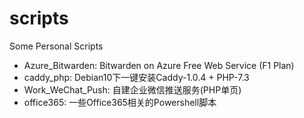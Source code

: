 # scripts
Some Personal Scripts

* Azure_Bitwarden: Bitwarden on Azure Free Web Service (F1 Plan)
* caddy_php: Debian10下一键安装Caddy-1.0.4 + PHP-7.3
* Work_WeChat_Push: 自建企业微信推送服务(PHP单页)
* office365: 一些Office365相关的Powershell脚本
